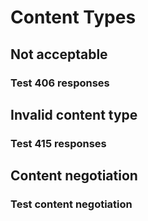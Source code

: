 # Content Types

## Not acceptable


### Test 406 responses

## Invalid content type


### Test 415 responses

## Content negotiation


### Test content negotiation
